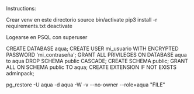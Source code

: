 Instructions:

Crear venv en este directorio
source bin/activate
pip3 install -r requirements.txt
deactivate

Logearse en PSQL con superuser

CREATE DATABASE aqua;
CREATE USER mi_usuario WITH ENCRYPTED PASSWORD 'mi_contraseña';
GRANT ALL PRIVILEGES ON DATABASE aqua to aqua
DROP SCHEMA public CASCADE;
CREATE SCHEMA public;
GRANT ALL ON SCHEMA public TO aqua;
CREATE EXTENSION IF NOT EXISTS adminpack;

pg_restore -U aqua -d aqua -W -v --no-owner --role=aqua "FILE"

